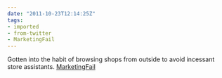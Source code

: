 ```yaml
---
date: "2011-10-23T12:14:25Z"
tags:
- imported
- from-twitter
- MarketingFail
---
```

Gotten into the habit of browsing shops from outside to avoid incessant store assistants. [MarketingFail](/tags/marketingfail)
